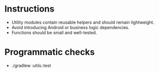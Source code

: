# Instructions

- Utility modules contain reusable helpers and should remain lightweight.
- Avoid introducing Android or business logic dependencies.
- Functions should be small and well-tested.

# Programmatic checks

- ./gradlew :utils:<module>:test
